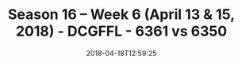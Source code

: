 ---
title: Season 16 – Week 6 (April 13 & 15, 2018) - DCGFFL - 6361 vs 6350
teams_score:
- team: 6361
  score:
- team: 6350
  score:
mvp: ''
game-ball: ''
season: 16
week: 6
date: '2018-04-18T12:59:25'
pageid: season-16-week-6-april-13-15-2018-6361-vs-6350
---